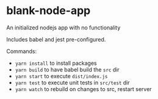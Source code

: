 # blank-node-app
An initialized nodejs app with no functionality

Includes babel and jest pre-configured.

Commands:
- `yarn install` to install packages
- `yarn build` to have babel build the `src` dir
- `yarn start` to execute `dist/index.js`
- `yarn test` to execute unit tests in `src/test` dir
- `yarn watch` to rebuild on changes to src, restart server
